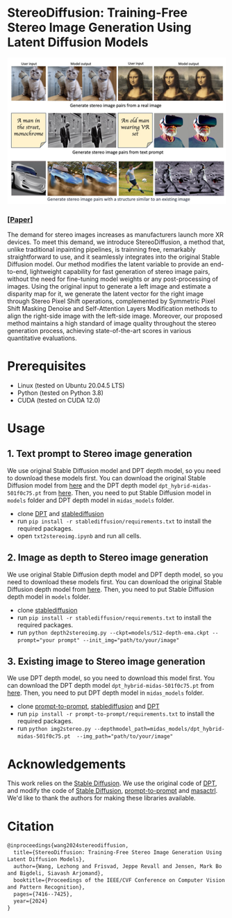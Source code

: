 # StereoDiffusion: Training-Free Stereo Image Generation Using Latent Diffusion Models

![Representative](assets/Representative.jpg)

### [[Paper]](https://arxiv.org/abs/2403.04965)

The demand for stereo images increases as manufacturers launch more XR devices. To meet this demand, we introduce StereoDiffusion, a method that, unlike traditional inpainting pipelines, is trainning free, remarkably straightforward to use, and it seamlessly integrates into the original Stable Diffusion model. Our method modifies the latent variable to provide an end-to-end, lightweight capability for fast generation of stereo image pairs, without the need for fine-tuning model weights or any post-processing of images. Using the original input to generate a left image and estimate a disparity map for it, we generate the latent vector for the right image through Stereo Pixel Shift operations, complemented by Symmetric Pixel Shift Masking Denoise and Self-Attention Layers Modification methods to align the right-side image with the left-side image. Moreover, our proposed method maintains a high standard of image quality throughout the stereo generation process, achieving state-of-the-art scores in various quantitative evaluations.

# Prerequisites

- Linux (tested on Ubuntu 20.04.5 LTS)
- Python (tested on Python 3.8)
- CUDA (tested on CUDA 12.0)


# Usage
## 1. Text prompt to Stereo image generation
We use original Stable Diffusion model and DPT depth model, so you need to download these models first. You can download the original Stable Diffusion model from [here](https://huggingface.co/stabilityai/stable-diffusion-2-1/blob/main/v2-1_768-ema-pruned.ckpt) and the DPT depth model `dpt_hybrid-midas-501f0c75.pt` from [here](https://github.com/isl-org/DPT). Then, you need to put Stable Diffusion model in `models` folder and DPT depth model in `midas_models` folder.

- clone [DPT](https://github.com/isl-org/DPT) and [stablediffusion](https://github.com/Stability-AI/stablediffusion)
- run `pip install -r stablediffusion/requirements.txt` to install the required packages.
- open `txt2stereoimg.ipynb` and run all cells.

## 2. Image as depth to Stereo image generation
We use original Stable Diffusion depth model and DPT depth model, so you need to download these models first. You can download the original Stable Diffusion depth model from [here](https://huggingface.co/stabilityai/stable-diffusion-2-depth/blob/main/512-depth-ema.ckpt). Then, you need to put Stable Diffusion depth model in `models` folder.

- clone [stablediffusion](https://github.com/Stability-AI/stablediffusion)
- run `pip install -r stablediffusion/requirements.txt` to install the required packages.
- run `python depth2stereoimg.py --ckpt=models/512-depth-ema.ckpt --prompt="your prompt" --init_img="path/to/your/image"`

## 3. Existing image to Stereo image generation
We use DPT depth model, so you need to download this model first. You can download the DPT depth model `dpt_hybrid-midas-501f0c75.pt` from [here](https://github.com/isl-org/DPT). Then, you need to put DPT depth model in `midas_models` folder.

- clone [prompt-to-prompt](https://github.com/google/prompt-to-prompt), [stablediffusion](https://github.com/Stability-AI/stablediffusion) and [DPT](https://github.com/isl-org/DPT)
- run `pip install -r prompt-to-prompt/requirements.txt` to install the required packages.
- run `python img2stereo.py --depthmodel_path=midas_models/dpt_hybrid-midas-501f0c75.pt  --img_path="path/to/your/image"`

# Acknowledgements

This work relies on the [Stable Diffusion](https://github.com/Stability-AI/stablediffusion.git). We use the original code of [DPT](https://github.com/isl-org/DPT), and modify the code of [Stable Diffusion](https://github.com/Stability-AI/stablediffusion.git), [prompt-to-prompt](https://github.com/google/prompt-to-prompt) and [masactrl](https://github.com/TencentARC/MasaCtrl). We'd like to thank the authors for making these libraries available.

# Citation
```
@inproceedings{wang2024stereodiffusion,
  title={StereoDiffusion: Training-Free Stereo Image Generation Using Latent Diffusion Models},
  author={Wang, Lezhong and Frisvad, Jeppe Revall and Jensen, Mark Bo and Bigdeli, Siavash Arjomand},
  booktitle={Proceedings of the IEEE/CVF Conference on Computer Vision and Pattern Recognition},
  pages={7416--7425},
  year={2024}
}
```
